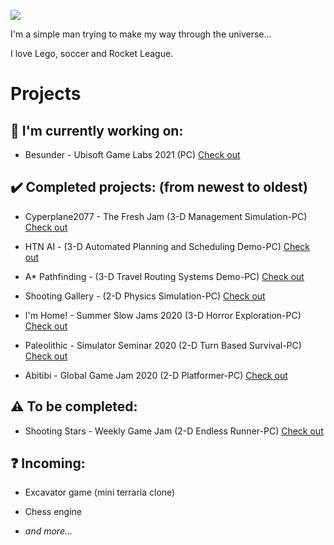 ![](https://media.giphy.com/media/Nx0rz3jtxtEre/giphy.gif)

I'm a simple man trying to make my way through the universe...

I love Lego, soccer and Rocket League.

# Projects

## :construction: **I'm currently working on:**

+ Besunder - Ubisoft Game Labs 2021 (PC) [Check out](https://github.com/UGL-McGill-2021/lionheart)

## :heavy_check_mark: **Completed projects:** (from newest to oldest)

+ Cyperplane2077 - The Fresh Jam (3-D Management Simulation-PC) [Check out](https://github.com/Seibaah/The-Fresh-Game-Jam-2021)

+ HTN AI - (3-D Automated Planning and Scheduling Demo-PC) [Check out](https://github.com/Seibaah/HTN-AI-Demo)

+ A* Pathfinding - (3-D Travel Routing Systems Demo-PC) [Check out](https://github.com/Seibaah/Pathfinding-Demo)

+ Shooting Gallery - (2-D Physics Simulation-PC) [Check out](https://github.com/Seibaah/Cannon-Shooting-Range)

+ I'm Home! - Summer Slow Jams 2020 (3-D Horror Exploration-PC) [Check out](https://github.com/Seibaah/Summer-Slow-Jams-August-2020)

+ Paleolithic - Simulator Seminar 2020 (2-D Turn Based Survival-PC) [Check out](https://github.com/Seibaah/SimulatorGame)

+ Abitibi - Global Game Jam 2020 (2-D Platformer-PC) [Check out](https://github.com/Seibaah/GGJ_MTL2020)

## :warning: **To be completed:**
 
+ Shooting Stars - Weekly Game Jam (2-D Endless Runner-PC) [Check out](https://github.com/Seibaah/Weekly-Game-Jam-Shooting-stars)

## :question: **Incoming:**

+ Excavator game (mini terraria clone)

+ Chess engine

+ *and more...*
 



  

